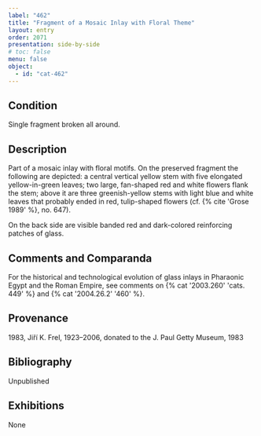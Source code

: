 ```yaml
---
label: "462"
title: "Fragment of a Mosaic Inlay with Floral Theme"
layout: entry
order: 2071
presentation: side-by-side
# toc: false
menu: false
object:
  - id: "cat-462"
---
```


## Condition

Single fragment broken all around.

## Description

Part of a mosaic inlay with floral motifs. On the preserved fragment the following are depicted: a central vertical yellow stem with five elongated yellow-in-green leaves; two large, fan-shaped red and white flowers flank the stem; above it are three greenish-yellow stems with light blue and white leaves that probably ended in red, tulip-shaped flowers (cf. {% cite 'Grose 1989' %}, no. 647).

On the back side are visible banded red and dark-colored reinforcing patches of glass.

## Comments and Comparanda

For the historical and technological evolution of glass inlays in Pharaonic Egypt and the Roman Empire, see comments on {% cat '2003.260' 'cats. 449' %} and {% cat '2004.26.2' '460' %}.

## Provenance

1983, Jiří K. Frel, 1923–2006, donated to the J. Paul Getty Museum, 1983

## Bibliography

Unpublished

## Exhibitions

None